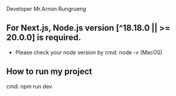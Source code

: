 Developer
Mr.Arnon Rungrueng

## For Next.js, Node.js version [^18.18.0 || >= 20.0.0] is required.

- Please check your node version by cmd: node -v (MacOS)

## How to run my project

cmd: npm run dev
